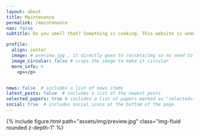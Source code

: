 ```yaml
---
layout: about
title: Maintenance
permalink: /maintenance
nav: false
subtitle: Do you smell that? Something is cooking. This website is under maintenance at the moment and will resume activity shortly.

profile:
  align: center
  image: # preview.jpg , it directly goes to /assets/img so no need to put the entire path
  image_circular: false # crops the image to make it circular
  more_info: >
    <p></p> 


news: false  # includes a list of news items
latest_posts: false  # includes a list of the newest posts
selected_papers: true # includes a list of papers marked as "selected={true}"
social: true  # includes social icons at the bottom of the page
---
```


<div class="row justify-content-center text-center">
    <div class="col-md-6 col-xl-7 mt-3 mt-md-0 text-center">
        {% include figure.html path="assets/img/preview.jpg" class="img-fluid rounded z-depth-1" %}
    </div>
</div>